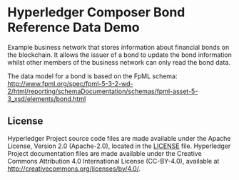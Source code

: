# Hyperledger Composer Bond Reference Data Demo

Example business network that stores information about financial bonds on the blockchain. It allows
the issuer of a bond to update the bond information whilst other members of the business network can
only read the bond data.

The data model for a bond is based on the FpML schema:
http://www.fpml.org/spec/fpml-5-3-2-wd-2/html/reporting/schemaDocumentation/schemas/fpml-asset-5-3_xsd/elements/bond.html

## License <a name="license"></a>
Hyperledger Project source code files are made available under the Apache License, Version 2.0 (Apache-2.0), located in the [LICENSE](LICENSE) file. Hyperledger Project documentation files are made available under the Creative Commons Attribution 4.0 International License (CC-BY-4.0), available at http://creativecommons.org/licenses/by/4.0/.